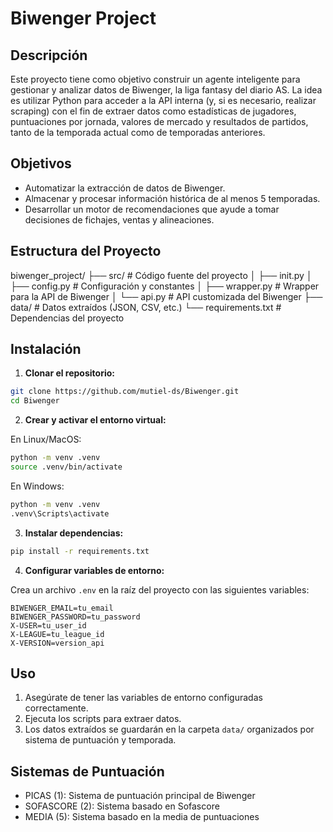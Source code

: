 # Biwenger Project

## Descripción
Este proyecto tiene como objetivo construir un agente inteligente para gestionar y analizar datos de Biwenger, la liga fantasy del diario AS. La idea es utilizar Python para acceder a la API interna (y, si es necesario, realizar scraping) con el fin de extraer datos como estadísticas de jugadores, puntuaciones por jornada, valores de mercado y resultados de partidos, tanto de la temporada actual como de temporadas anteriores.

## Objetivos
- Automatizar la extracción de datos de Biwenger.
- Almacenar y procesar información histórica de al menos 5 temporadas.
- Desarrollar un motor de recomendaciones que ayude a tomar decisiones de fichajes, ventas y alineaciones.

## Estructura del Proyecto
biwenger_project/
├── src/ # Código fuente del proyecto
│ ├── init.py
│ ├── config.py # Configuración y constantes
│ ├── wrapper.py # Wrapper para la API de Biwenger
│ └── api.py # API customizada del Biwenger
├── data/ # Datos extraídos (JSON, CSV, etc.)
└── requirements.txt # Dependencias del proyecto

## Instalación
1. **Clonar el repositorio:**
```bash
git clone https://github.com/mutiel-ds/Biwenger.git
cd Biwenger
```

2. **Crear y activar el entorno virtual:**

En Linux/MacOS:
```bash
python -m venv .venv
source .venv/bin/activate
```
En Windows:
```bash
python -m venv .venv
.venv\Scripts\activate
```

3. **Instalar dependencias:**
```bash
pip install -r requirements.txt
```

4. **Configurar variables de entorno:**

Crea un archivo `.env` en la raíz del proyecto con las siguientes variables:
```
BIWENGER_EMAIL=tu_email
BIWENGER_PASSWORD=tu_password
X-USER=tu_user_id
X-LEAGUE=tu_league_id
X-VERSION=version_api
```

## Uso
1. Asegúrate de tener las variables de entorno configuradas correctamente.
2. Ejecuta los scripts para extraer datos.
3. Los datos extraídos se guardarán en la carpeta `data/` organizados por sistema de puntuación y temporada.

## Sistemas de Puntuación
- PICAS (1): Sistema de puntuación principal de Biwenger
- SOFASCORE (2): Sistema basado en Sofascore
- MEDIA (5): Sistema basado en la media de puntuaciones